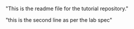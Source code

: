 "This is the readme file for the tutorial repository."

"this is the second line as per the lab spec"